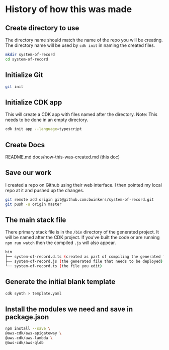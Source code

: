 # History of how this was made

## Create directory to use

The directory name should match the name of the repo you will be creating.
The directory name will be used by `cdk init` in naming  the created files.

```bash
mkdir system-of-record
cd system-of-record
```

## Initialize Git

```bash
git init
```

## Initialize CDK app

This will create a CDK app with files named after the directory.
Note: This needs to be done in an empty directory.

```bash
cdk init app --language=typescript
```

## Create Docs

README.md
docs/how-this-was-created.md (this doc)

## Save our work

I created a repo on Github using their web interface. I then pointed my local repo at it and pushed up the changes.

```bash
git remote add origin git@github.com:bwinkers/system-of-record.git
git push -u origin master
```

## The main stack file

There primary stack file is in the `/bin` directory of the generated project. It will be named after the CDK project. If you've built the code or are running `npm run watch` then the compiled `.js` will also appear.

```bash
bin
├── system-of-record.d.ts (created as part of compiling the generated file)
├── system-of-record.js (the generated file that needs to be deployed)
└── system-of-record.ts (the file you edit)
```

## Generate the initial blank template

```bash
cdk synth > template.yaml
```

## Install the modules we need and save in package.json

```bash
npm install --save \
@aws-cdk/aws-apigateway \
@aws-cdk/aws-lambda \
@aws-cdk/aws-qldb
```
